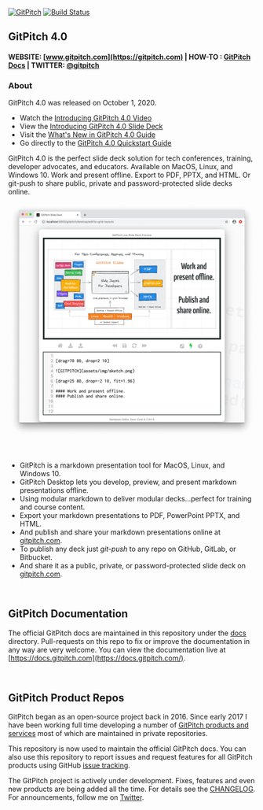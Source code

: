 [![GitPitch](https://gitpitch.com/assets/badge.svg)](https://gitpitch.com/gitpitch/gitpitch/master) [![Build Status](https://semaphoreci.com/api/v1/onetapbeyond/gitpitch/branches/master/shields_badge.svg)](https://semaphoreci.com/onetapbeyond/gitpitch)

## GitPitch 4.0

#### WEBSITE: [www.gitpitch.com](https://gitpitch.com) | HOW-TO : [GitPitch Docs](https://docs.gitpitch.com/#/) | TWITTER: [@gitpitch](https://twitter.com/gitpitch)

### About

GitPitch 4.0 was released on October 1, 2020.

- Watch the [Introducing GitPitch 4.0 Video](https://www.youtube.com/watch?v=MT88pCE291I)
- View the [Introducing GitPitch 4.0 Slide Deck](https://gitpitch.com/gitpitch/gitpitch)
- Visit the [What's New in GitPitch 4.0 Guide](https://docs.gitpitch.com/#/whats-new-in-40)
- Go directly to the [GitPitch 4.0 Quickstart Guide](https://docs.gitpitch.com/#/quickstart)

GitPitch 4.0 is the perfect slide deck solution for tech conferences, training, developer advocates, and educators. Available on MacOS, Linux, and Windows 10. Work and present offline. Export to PDF, PPTX, and HTML. Or git-push to share public, private and password-protected slide decks online.

![GITPITCH](assets/images/gitpitch-40-release.png)

<br>

- GitPitch is a markdown presentation tool for MacOS, Linux, and Windows 10.
- GitPitch Desktop lets you develop, preview, and present markdown presentations offline.
- Using modular markdown to deliver modular decks...perfect for training and course content.
- Export your markdown presentations to PDF, PowerPoint PPTX, and HTML.
- And publish and share your markdown presentations online at [gitpitch.com](https://gitpitch.com).
- To publish any deck just *git-push* to any repo on GitHub, GitLab, or Bitbucket.
- And share it as a public, private, or password-protected slide deck on [gitpitch.com](https://gitpitch.com).

<br>

## GitPitch Documentation

The official GitPitch docs are maintained in this repository under the [docs](/docs) directory. Pull-requests on this repo to fix or improve the documentation in any way are very welcome. You can view the documentation live at [https://docs.gitpitch.com](https://docs.gitpitch.com/).

<br>

## GitPitch Product Repos

GitPitch began as an open-source project back in 2016.  Since early 2017 I have been working full time developing a number of [GitPitch products and services](https://docs.gitpitch.com/#/meet-the-family) most of which are maintained in private repositories.

This repository is now used to maintain the official GitPitch docs. You can also use this repository to report issues and request features for all GitPitch products using GitHub [issue tracking](https://github.com/gitpitch/gitpitch/issues).

The GitPitch project is actively under development. Fixes, features and even new products are being added all the time. For details see the [CHANGELOG](CHANGELOG.md). For announcements, follow me on [Twitter](https://twitter.com/gitpitch).

